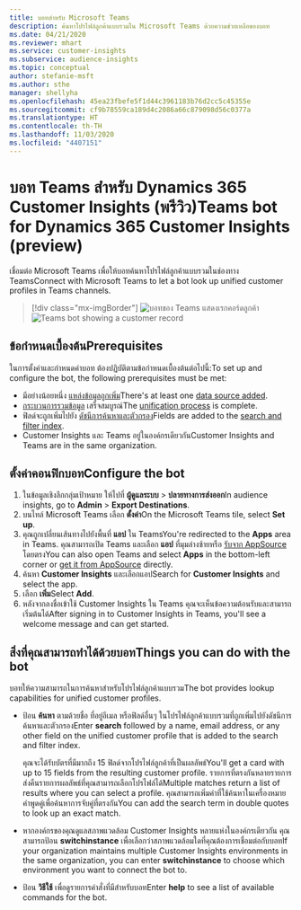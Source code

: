 ```yaml
---
title: บอทสำหรับ Microsoft Teams
description: ค้นหาโปรไฟล์ลูกค้าแบบรวมใน Microsoft Teams ด้วยความช่วยเหลือของบอท
ms.date: 04/21/2020
ms.reviewer: mhart
ms.service: customer-insights
ms.subservice: audience-insights
ms.topic: conceptual
author: stefanie-msft
ms.author: sthe
manager: shellyha
ms.openlocfilehash: 45ea23fbefe5f1d44c3961183b76d2cc5c45355e
ms.sourcegitcommit: cf9b78559ca189d4c2086a66c879098d56c0377a
ms.translationtype: HT
ms.contentlocale: th-TH
ms.lasthandoff: 11/03/2020
ms.locfileid: "4407151"
---
```

# <a name="teams-bot-for-dynamics-365-customer-insights-preview"></a><span data-ttu-id="d3e15-103">บอท Teams สำหรับ Dynamics 365 Customer Insights (พรีวิว)</span><span class="sxs-lookup"><span data-stu-id="d3e15-103">Teams bot for Dynamics 365 Customer Insights (preview)</span></span>

<span data-ttu-id="d3e15-104">เชื่อมต่อ Microsoft Teams เพื่อให้บอทค้นหาโปรไฟล์ลูกค้าแบบรวมในช่องทาง Teams</span><span class="sxs-lookup"><span data-stu-id="d3e15-104">Connect with Microsoft Teams to let a bot look up unified customer profiles in Teams channels.</span></span>

> [!div class="mx-imgBorder"]
> <span data-ttu-id="d3e15-105">![บอทของ Teams แสดงเรกคอร์ดลูกค้า](media/teams-bot.png "บอทของ Teams แสดงเรกคอร์ดลูกค้า")</span><span class="sxs-lookup"><span data-stu-id="d3e15-105">![Teams bot showing a customer record](media/teams-bot.png "Teams bot showing a customer record")</span></span>

## <a name="prerequisites"></a><span data-ttu-id="d3e15-106">ข้อกำหนดเบื้องต้น</span><span class="sxs-lookup"><span data-stu-id="d3e15-106">Prerequisites</span></span>

<span data-ttu-id="d3e15-107">ในการตั้งค่าและกำหนดค่าบอท ต้องปฏิบัติตามข้อกำหนดเบื้องต้นต่อไปนี้:</span><span class="sxs-lookup"><span data-stu-id="d3e15-107">To set up and configure the bot, the following prerequisites must be met:</span></span>

- <span data-ttu-id="d3e15-108">มีอย่างน้อยหนึ่ง [แหล่งข้อมูลถูกเพิ่ม](data-sources.md)</span><span class="sxs-lookup"><span data-stu-id="d3e15-108">There's at least one [data source added](data-sources.md).</span></span>
- <span data-ttu-id="d3e15-109">[กระบวนการรวมข้อมูล](data-unification.md) เสร็จสมบูรณ์</span><span class="sxs-lookup"><span data-stu-id="d3e15-109">The [unification process](data-unification.md) is complete.</span></span>
- <span data-ttu-id="d3e15-110">ฟิลด์จะถูกเพิ่มไปยัง [ดัชนีการค้นหาและตัวกรอง](search-filter-index.md)</span><span class="sxs-lookup"><span data-stu-id="d3e15-110">Fields are added to the [search and filter index](search-filter-index.md).</span></span>
- <span data-ttu-id="d3e15-111">Customer Insights และ Teams อยู่ในองค์กรเดียวกัน</span><span class="sxs-lookup"><span data-stu-id="d3e15-111">Customer Insights and Teams are in the same organization.</span></span>

## <a name="configure-the-bot"></a><span data-ttu-id="d3e15-112">ตั้งค่าคอนฟิกบอท</span><span class="sxs-lookup"><span data-stu-id="d3e15-112">Configure the bot</span></span>

1. <span data-ttu-id="d3e15-113">ในข้อมูลเชิงลึกกลุ่มเป้าหมาย ให้ไปที่ **ผู้ดูแลระบบ** > **ปลายทางการส่งออก**</span><span class="sxs-lookup"><span data-stu-id="d3e15-113">In audience insights, go to **Admin** > **Export Destinations**.</span></span>
1. <span data-ttu-id="d3e15-114">บนไทล์ Microsoft Teams เลือก **ตั้งค่า**</span><span class="sxs-lookup"><span data-stu-id="d3e15-114">On the Microsoft Teams tile, select **Set up**.</span></span>
1. <span data-ttu-id="d3e15-115">คุณถูกเปลี่ยนเส้นทางไปยังพื้นที่ **แอป** ใน Teams</span><span class="sxs-lookup"><span data-stu-id="d3e15-115">You're redirected to the **Apps** area in Teams.</span></span> <span data-ttu-id="d3e15-116">คุณสามารถเปิด Teams และเลือก **แอป** ที่มุมล่างซ้ายหรือ [รับจาก AppSource](https://go.microsoft.com/fwlink/?linkid=2124104) โดยตรง</span><span class="sxs-lookup"><span data-stu-id="d3e15-116">You can also open Teams and select **Apps** in the bottom-left corner or [get it from AppSource](https://go.microsoft.com/fwlink/?linkid=2124104) directly.</span></span>
1. <span data-ttu-id="d3e15-117">ค้นหา **Customer Insights** และเลือกแอป</span><span class="sxs-lookup"><span data-stu-id="d3e15-117">Search for **Customer Insights** and select the app.</span></span>
1. <span data-ttu-id="d3e15-118">เลือก **เพิ่ม**</span><span class="sxs-lookup"><span data-stu-id="d3e15-118">Select **Add**.</span></span>
1. <span data-ttu-id="d3e15-119">หลังจากลงชื่อเข้าใช้ Customer Insights ใน Teams คุณจะเห็นข้อความต้อนรับและสามารถเริ่มต้นได้</span><span class="sxs-lookup"><span data-stu-id="d3e15-119">After signing in to Customer Insights in Teams, you'll see a welcome message and can get started.</span></span>

## <a name="things-you-can-do-with-the-bot"></a><span data-ttu-id="d3e15-120">สิ่งที่คุณสามารถทำได้ด้วยบอท</span><span class="sxs-lookup"><span data-stu-id="d3e15-120">Things you can do with the bot</span></span>

<span data-ttu-id="d3e15-121">บอทให้ความสามารถในการค้นหาสำหรับโปรไฟล์ลูกค้าแบบรวม</span><span class="sxs-lookup"><span data-stu-id="d3e15-121">The bot provides lookup capabilities for unified customer profiles.</span></span>

- <span data-ttu-id="d3e15-122">ป้อน **ค้นหา** ตามด้วยชื่อ ที่อยู่อีเมล หรือฟิลด์อื่นๆ ในโปรไฟล์ลูกค้าแบบรวมที่ถูกเพิ่มไปยังดัชนีการค้นหาและตัวกรอง</span><span class="sxs-lookup"><span data-stu-id="d3e15-122">Enter **search** followed by a name, email address, or any other field on the unified customer profile that is added to the search and filter index.</span></span>

  <span data-ttu-id="d3e15-123">คุณจะได้รับบัตรที่มีมากถึง 15 ฟิลด์จากโปรไฟล์ลูกค้าที่เป็นผลลัพธ์</span><span class="sxs-lookup"><span data-stu-id="d3e15-123">You'll get a card with up to 15 fields from the resulting customer profile.</span></span> <span data-ttu-id="d3e15-124">รายการที่ตรงกันหลายรายการส่งคืนรายการผลลัพธ์ที่คุณสามารถเลือกโปรไฟล์ได้</span><span class="sxs-lookup"><span data-stu-id="d3e15-124">Multiple matches return a list of results where you can select a profile.</span></span> <span data-ttu-id="d3e15-125">คุณสามารถเพิ่มคำที่ใช้ค้นหาในเครื่องหมายคำพูดคู่เพื่อค้นหาการจับคู่ที่ตรงกัน</span><span class="sxs-lookup"><span data-stu-id="d3e15-125">You can add the search term in double quotes to look up an exact match.</span></span>

- <span data-ttu-id="d3e15-126">หากองค์กรของคุณดูแลสภาพแวดล้อม Customer Insights หลายแห่งในองค์กรเดียวกัน คุณสามารถป้อน **switchinstance** เพื่อเลือกว่าสภาพแวดล้อมใดที่คุณต้องการเชื่อมต่อกับบอท</span><span class="sxs-lookup"><span data-stu-id="d3e15-126">If your organization maintains multiple Customer Insights environments in the same organization, you can enter **switchinstance** to choose which environment you want to connect the bot to.</span></span>

- <span data-ttu-id="d3e15-127">ป้อน **วิธีใช้** เพื่อดูรายการคำสั่งที่มีสำหรับบอท</span><span class="sxs-lookup"><span data-stu-id="d3e15-127">Enter **help** to see a list of available commands for the bot.</span></span>  
